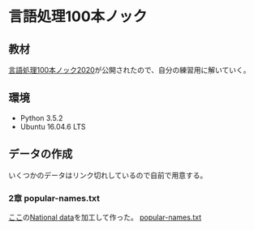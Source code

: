 # 言語処理100本ノック

## 教材
[言語処理100本ノック2020](https://nlp100.github.io/)が公開されたので、自分の練習用に解いていく。

## 環境
+ Python 3.5.2
+ Ubuntu 16.04.6 LTS

## データの作成
いくつかのデータはリンク切れしているので自前で用意する。
### 2章 popular-names.txt
[ここ](https://www.ssa.gov/oact/babynames/limits.html)の[National data](https://www.ssa.gov/oact/babynames/names.zip)を加工して作った。
[popular-names.txt](chap02/data/popular-names.txt)

